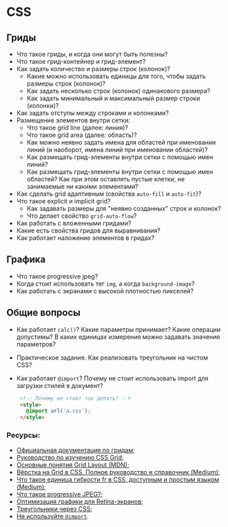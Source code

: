 # CSS

## Гриды

* Что такое гриды, и когда они могут быть полезны?
* Что такое грид-контейнер и грид-элемент?
* Как задать количество и размеры строк (колонок)?
  * Какие можно использовать единицы для того, чтобы задать размеры строк (колонок)?
  * Как задать несколько строк (колонок) одинакового размера?
  * Как задать минимальный и максимальный размер строки (колонки)?
* Как задать отступы между строками и колонками?
* Размещение элементов внутри сетки:
  * Что такое grid line (далее: линия)?
  * Что такое grid area (далее: область)?
  * Как можно неявно задать имена для областей при именовании линий (и наоборот, имена линий при именовании областей)?
  * Как размещать грид-элементы внутри сетки с помощью имен линий?
  * Как размещать грид-элементы внутри сетки с помощью имен областей? Как при этом оставлять пустые клетки, не занимаемые ни какими элементами?
* Как сделать grid адаптивным (свойства `auto-fill` и `auto-fit`)?
* Что такое explicit и implicit grid?
  * Как задавать размеры для "неявно созданных" строк и колонок?
  * Что делает свойство `grid-auto-flow`?
* Как работать с вложенными гридами?
* Какие есть свойства гридов для выравнивания?
* Как работает наложение элементов в гридах?

## Графика

* Что такое progressive jpeg?
* Когда стоит использовать тег `img`, а когда `background-image`?
* Как работать с экранами с высокой плотностью пикселей?

## Общие вопросы

* Как работает `calc()`? Какие параметры принимает? Какие операции допустимы? В каких единицах измерения можно задавать значения параметров?
* Практическое задание. Как реализовать треугольник на чистом CSS?
* Как работает `@import`? Почему не стоит использовать import для загрузки стилей в документ?

   ```html
    <!-- Почему не стоит так делать? -->
    <style>
      @import url('a.css');
    </style>
   ```

### Ресурсы:

* [Официальная документация по гридам](https://www.w3.org/TR/2017/CR-css-grid-1-20171214/);
* [Руководство по изучению CSS Grid](https://learncssgrid.com/);
* [Основные понятия Grid Layout (MDN)](https://developer.mozilla.org/ru/docs/Web/CSS/CSS_Grid_Layout/Basic_Concepts_of_Grid_Layout);
* [Вёрстка на Grid в CSS. Полное руководство и справочник (Medium)](https://medium.com/@stasonmars/%D0%B2%D0%B5%CC%88%D1%80%D1%81%D1%82%D0%BA%D0%B0-%D0%BD%D0%B0-grid-%D0%B2-css-%D0%BF%D0%BE%D0%BB%D0%BD%D0%BE%D0%B5-%D1%80%D1%83%D0%BA%D0%BE%D0%B2%D0%BE%D0%B4%D1%81%D1%82%D0%B2%D0%BE-%D0%B8-%D1%81%D0%BF%D1%80%D0%B0%D0%B2%D0%BE%D1%87%D0%BD%D0%B8%D0%BA-220508316f8b);
* [Что такое единица гибкости fr в CSS, доступным и простым языком (Medium)](https://medium.com/@stasonmars/%D1%87%D1%82%D0%BE-%D1%82%D0%B0%D0%BA%D0%BE%D0%B5-%D0%B5%D0%B4%D0%B8%D0%BD%D0%B8%D1%86%D0%B0-%D0%B3%D0%B8%D0%B1%D0%BA%D0%BE%D1%81%D1%82%D0%B8-fr-%D0%B2-css-%D0%B4%D0%BE%D1%81%D1%82%D1%83%D0%BF%D0%BD%D1%8B%D0%BC-%D0%B8-%D0%BF%D1%80%D0%BE%D1%81%D1%82%D1%8B%D0%BC-%D1%8F%D0%B7%D1%8B%D0%BA%D0%BE%D0%BC-2a3794c4444);
* [Что такое progressive JPEG?](https://walnut.team/blog/pogovorim-o-tehnologiyah/progressive-jpeg-chto-za-zver/);
* [Оптимизация графики для Retina-экранов](https://habr.com/ru/post/150071/);
* [Треугольники через CSS](http://htmlbook.ru/blog/treugolniki-cherez-css);
* [Не используйте `@import`](https://habr.com/ru/post/57012/).
